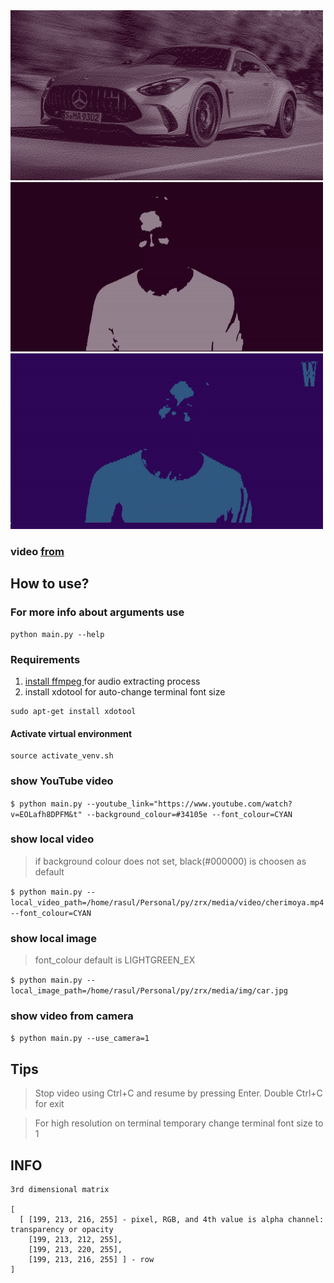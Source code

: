 <img src="redmi_media/img.png" width=500>

<img src="redmi_media/demo.gif" width=500>

<img src="redmi_media/zrx_another_image.gif" width=500>


### video [from](https://www.youtube.com/watch?v=EOLafh8DPFM&t) 

## How to use?

### For more info about arguments use

```shell
python main.py --help
```

### Requirements
1. [install ffmpeg ](https://phoenixnap.com/kb/install-ffmpeg-ubuntu) for audio extracting process 
2. install xdotool for auto-change terminal font size
```shell
sudo apt-get install xdotool
```

#### Activate virtual environment
```shell
source activate_venv.sh
```

### show YouTube video
`$ python main.py --youtube_link="https://www.youtube.com/watch?v=EOLafh8DPFM&t" --background_colour=#34105e --font_colour=CYAN`

### show local video

> if background colour does not set, black(#000000) is choosen as default

`$ python main.py --local_video_path=/home/rasul/Personal/py/zrx/media/video/cherimoya.mp4 --font_colour=CYAN`

### show local image

> font_colour default is LIGHTGREEN_EX

`$ python main.py --local_image_path=/home/rasul/Personal/py/zrx/media/img/car.jpg`

### show video from camera
`$ python main.py --use_camera=1`


## Tips
> Stop video using Ctrl+C and resume by pressing Enter. Double Ctrl+C for exit

> For high resolution on terminal temporary change terminal font size to 1


## INFO

```
3rd dimensional matrix

[
  [ [199, 213, 216, 255] - pixel, RGB, and 4th value is alpha channel: transparency or opacity
    [199, 213, 212, 255], 
    [199, 213, 220, 255], 
    [199, 213, 216, 255] ] - row
]
```

